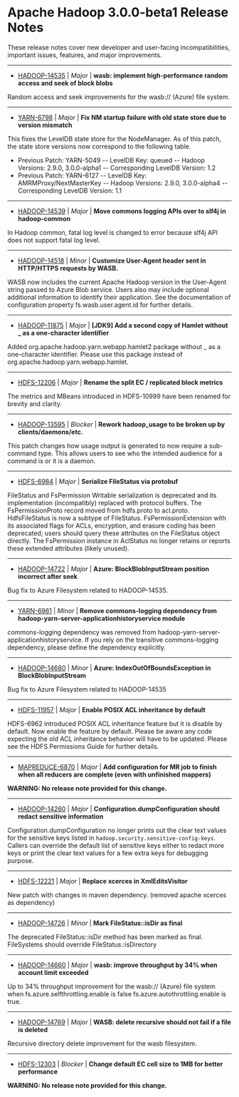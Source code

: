 
<!---
# Licensed to the Apache Software Foundation (ASF) under one
# or more contributor license agreements.  See the NOTICE file
# distributed with this work for additional information
# regarding copyright ownership.  The ASF licenses this file
# to you under the Apache License, Version 2.0 (the
# "License"); you may not use this file except in compliance
# with the License.  You may obtain a copy of the License at
#
#     http://www.apache.org/licenses/LICENSE-2.0
#
# Unless required by applicable law or agreed to in writing, software
# distributed under the License is distributed on an "AS IS" BASIS,
# WITHOUT WARRANTIES OR CONDITIONS OF ANY KIND, either express or implied.
# See the License for the specific language governing permissions and
# limitations under the License.
-->
# Apache Hadoop  3.0.0-beta1 Release Notes

These release notes cover new developer and user-facing incompatibilities, important issues, features, and major improvements.


---

* [HADOOP-14535](https://issues.apache.org/jira/browse/HADOOP-14535) | *Major* | **wasb: implement high-performance random access and seek of block blobs**

Random access and seek improvements for the wasb:// (Azure) file system.


---

* [YARN-6798](https://issues.apache.org/jira/browse/YARN-6798) | *Major* | **Fix NM startup failure with old state store due to version mismatch**

This fixes the LevelDB state store for the NodeManager.  As of this patch, the state store versions now correspond to the following table.

- Previous Patch: YARN-5049
-- LevelDB Key: queued
-- Hadoop Versions: 2.9.0, 3.0.0-alpha1
-- Corresponding LevelDB Version: 1.2
- Previous Patch: YARN-6127
-- LevelDB Key: AMRMProxy/NextMasterKey
-- Hadoop Versions: 2.9.0, 3.0.0-alpha4
-- Corresponding LevelDB Version: 1.1


---

* [HADOOP-14539](https://issues.apache.org/jira/browse/HADOOP-14539) | *Major* | **Move commons logging APIs over to slf4j in hadoop-common**

In Hadoop common, fatal log level is changed to error because slf4j API does not support fatal log level.


---

* [HADOOP-14518](https://issues.apache.org/jira/browse/HADOOP-14518) | *Minor* | **Customize User-Agent header sent in HTTP/HTTPS requests by WASB.**

WASB now includes the current Apache Hadoop version in the User-Agent string passed to Azure Blob service. Users also may include optional additional information to identify their application. See the documentation of configuration property fs.wasb.user.agent.id for further details.


---

* [HADOOP-11875](https://issues.apache.org/jira/browse/HADOOP-11875) | *Major* | **[JDK9] Add a second copy of Hamlet without \_ as a one-character identifier**

Added org.apache.hadoop.yarn.webapp.hamlet2 package without \_ as a one-character identifier. Please use this package instead of org.apache.hadoop.yarn.webapp.hamlet.


---

* [HDFS-12206](https://issues.apache.org/jira/browse/HDFS-12206) | *Major* | **Rename the split EC / replicated block metrics**

The metrics and MBeans introduced in HDFS-10999 have been renamed for brevity and clarity.


---

* [HADOOP-13595](https://issues.apache.org/jira/browse/HADOOP-13595) | *Blocker* | **Rework hadoop\_usage to be broken up by clients/daemons/etc.**

This patch changes how usage output is generated to now require a sub-command type.  This allows users to see who the intended audience for  a command is or it is a daemon.


---

* [HDFS-6984](https://issues.apache.org/jira/browse/HDFS-6984) | *Major* | **Serialize FileStatus via protobuf**

FileStatus and FsPermission Writable serialization is deprecated and its implementation (incompatibly) replaced with protocol buffers. The FsPermissionProto record moved from hdfs.proto to acl.proto. HdfsFileStatus is now a subtype of FileStatus. FsPermissionExtension with its associated flags for ACLs, encryption, and erasure coding has been deprecated; users should query these attributes on the FileStatus object directly. The FsPermission instance in AclStatus no longer retains or reports these extended attributes (likely unused).


---

* [HADOOP-14722](https://issues.apache.org/jira/browse/HADOOP-14722) | *Major* | **Azure: BlockBlobInputStream position incorrect after seek**

Bug fix to Azure Filesystem related to HADOOP-14535.


---

* [YARN-6961](https://issues.apache.org/jira/browse/YARN-6961) | *Minor* | **Remove commons-logging dependency from hadoop-yarn-server-applicationhistoryservice module**

commons-logging dependency was removed from hadoop-yarn-server-applicationhistoryservice. If you rely on the transitive commons-logging dependency, please define the dependency explicitly.


---

* [HADOOP-14680](https://issues.apache.org/jira/browse/HADOOP-14680) | *Minor* | **Azure: IndexOutOfBoundsException in BlockBlobInputStream**

Bug fix to Azure Filesystem related to HADOOP-14535


---

* [HDFS-11957](https://issues.apache.org/jira/browse/HDFS-11957) | *Major* | **Enable POSIX ACL inheritance by default**

<!-- markdown -->
HDFS-6962 introduced POSIX ACL inheritance feature but it is disable by
default. Now enable the feature by default. Please be aware any code
expecting the old ACL inheritance behavior will have to be updated.
Please see the HDFS Permissions Guide for further details.


---

* [MAPREDUCE-6870](https://issues.apache.org/jira/browse/MAPREDUCE-6870) | *Major* | **Add configuration for MR job to finish when all reducers are complete (even with unfinished mappers)**

**WARNING: No release note provided for this change.**


---

* [HADOOP-14260](https://issues.apache.org/jira/browse/HADOOP-14260) | *Major* | **Configuration.dumpConfiguration should redact sensitive information**

<!-- markdown -->
Configuration.dumpConfiguration no longer prints out the clear text values for the sensitive keys listed in `hadoop.security.sensitive-config-keys`. Callers can override the default list of sensitive keys either to redact more keys or print the clear text values for a few extra keys for debugging purpose.


---

* [HDFS-12221](https://issues.apache.org/jira/browse/HDFS-12221) | *Major* | **Replace xcerces in XmlEditsVisitor**

New patch with changes in maven dependency. (removed apache xcerces as dependency)


---

* [HADOOP-14726](https://issues.apache.org/jira/browse/HADOOP-14726) | *Minor* | **Mark FileStatus::isDir as final**

The deprecated FileStatus::isDir method has been marked as final. FileSystems should override FileStatus::isDirectory


---

* [HADOOP-14660](https://issues.apache.org/jira/browse/HADOOP-14660) | *Major* | **wasb: improve throughput by 34% when account limit exceeded**

Up to 34% throughput improvement for the wasb:// (Azure) file system when fs.azure.selfthrottling.enable is false fs.azure.autothrottling.enable is true.


---

* [HADOOP-14769](https://issues.apache.org/jira/browse/HADOOP-14769) | *Major* | **WASB: delete recursive should not fail if a file is deleted**

Recursive directory delete improvement for the wasb filesystem.


---

* [HDFS-12303](https://issues.apache.org/jira/browse/HDFS-12303) | *Blocker* | **Change default EC cell size to 1MB for better performance**

**WARNING: No release note provided for this change.**



